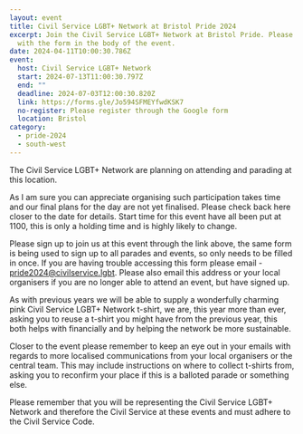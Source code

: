 ```yaml
---
layout: event
title: Civil Service LGBT+ Network at Bristol Pride 2024
excerpt: Join the Civil Service LGBT+ Network at Bristol Pride. Please sign up
  with the form in the body of the event.
date: 2024-04-11T10:00:30.786Z
event:
  host: Civil Service LGBT+ Network
  start: 2024-07-13T11:00:30.797Z
  end: ""
  deadline: 2024-07-03T12:00:30.820Z
  link: https://forms.gle/Jo594SFMEYfwdKSK7
  no-register: Please register through the Google form
  location: Bristol
category:
  - pride-2024
  - south-west
---
```

The Civil Service LGBT+ Network are planning on attending and parading at this location.

As I am sure you can appreciate organising such participation takes time and our final plans for the day are not yet finalised. Please check back here closer to the date for details. Start time for this event have all been put at 1100, this is only a holding time and is highly likely to change. 

Please sign up to join us at this event through the link above, the same form is being used to sign up to all parades and events, so only needs to be filled in once. If you are having trouble accessing this form please email - [pride2024@civilservice.lgbt](mailto:pride2024@civilservice.lgbt). Please also email this address or your local organisers if you are no longer able to attend an event, but have signed up.

As with previous years we will be able to supply a wonderfully charming pink Civil Service LGBT+ Network t-shirt, we are, this year more than ever, asking you to reuse a t-shirt you might have from the previous year, this both helps with financially and by helping the network be more sustainable. 

Closer to the event please remember to keep an eye out in your emails with regards to more localised communications from your local organisers or the central team. This may include instructions on where to collect t-shirts from, asking you to reconfirm your place if this is a balloted parade or something else.

Please remember that you will be representing the Civil Service LGBT+ Network and therefore the Civil Service at these events and must adhere to the Civil Service Code.